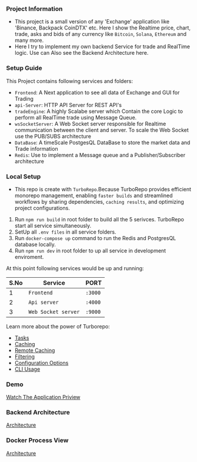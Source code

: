 ### Project Information

- This project is a small version of any 'Exchange' application like 'Binance, Backpack CoinDTX' etc. Here I show the Realtime price, chart, trade, asks and bids of any currency like `Bitcoin`, `Solana`, `Ethereum` and many more.
- Here I try to implement my own backend Service for trade and RealTime logic. Use can Also see the Backend Architecture here.

### Setup Guide

This Project contains following services and folders:

- `Frontend`: A Next application to see all data of Exchange and GUI for Trading
- `api-Server`: HTTP API Server for REST API's
- `tradeEngine`: A highly Scalabe server which Contain the core Logic to perform all RealTime trade using Message Queue.
- `wsSocketServer`: A Web Socket server responsible for Realtime communication between the client and server. To scale the Web Socket use the PUB/SUBS architecture
- `DataBase`: A timeScale PostgesQL DataBase to store the market data and Trade information 
- `Redis`: Use to implement a Message queue and a Publisher/Subscriber architecture

### Local Setup

- This repo is create with `TurboRepo`.Because TurboRepo provides efficient monorepo management, enabling `faster builds` and streamlined workflows by sharing dependencies, `caching results`, and optimizing project configurations.

1. Run `npm run build` in root folder to build all the 5 serivces. TurboRepo start all service simultaneously.
2. SetUp all `.env files` in all service folders.
3. Run `docker-compose up` command to run the Redis and PostgresQL database locally.
4. Run `npm run dev` in root folder to up all service in development enviroment.
 
At this point following services would be up and running:

| S.No | Service            | PORT    |
| ---- | ------------------ | ------- |
| 1    | `Frontend`         | `:3000` |
| 2    | `Api server`       | `:4000` |
| 3    | `Web Socket server`| `:9000` |


Learn more about the power of Turborepo:

- [Tasks](https://turbo.build/repo/docs/core-concepts/monorepos/running-tasks)
- [Caching](https://turbo.build/repo/docs/core-concepts/caching)
- [Remote Caching](https://turbo.build/repo/docs/core-concepts/remote-caching)
- [Filtering](https://turbo.build/repo/docs/core-concepts/monorepos/filtering)
- [Configuration Options](https://turbo.build/repo/docs/reference/configuration)
- [CLI Usage](https://turbo.build/repo/docs/reference/command-line-reference)

### Demo

[Watch The Application Priview](https://asset.cloudinary.com/ddy4onwhe/422e8f8097cd7b2210a0e32de101c8fb)

### Backend Architecture

[Architecture](https://asset.cloudinary.com/ddy4onwhe/ade7e134e5620183074241f09d2de0df)

### Docker Process View

[Architecture](https://asset.cloudinary.com/ddy4onwhe/505a66e37443fa15d38326e8776ce162)

